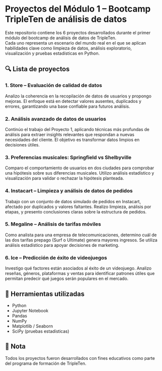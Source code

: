 
# Proyectos del Módulo 1 – Bootcamp TripleTen de análisis de datos

Este repositorio contiene los 6 proyectos desarrollados durante el primer módulo del bootcamp de análisis de datos de TripleTen.  
Cada uno representa un escenario del mundo real en el que se aplican habilidades clave como limpieza de datos, análisis exploratorio, visualización y pruebas estadísticas en Python.

## 🔍 Lista de proyectos

### 1. **Store – Evaluación de calidad de datos**
Analizo la coherencia en la recopilación de datos de usuarios y propongo mejoras. El enfoque está en detectar valores ausentes, duplicados y errores, garantizando una base confiable para futuros análisis.

### 2. **Análisis avanzado de datos de usuarios**
Continúo el trabajo del Proyecto 1, aplicando técnicas más profundas de análisis para extraer insights relevantes que respondan a nuevas necesidades del cliente. El objetivo es transformar datos limpios en decisiones útiles.

### 3. **Preferencias musicales: Springfield vs Shelbyville**
Comparo el comportamiento de usuarios en dos ciudades para comprobar una hipótesis sobre sus diferencias musicales. Utilizo análisis estadístico y visualización para validar o rechazar la hipótesis planteada.

### 4. **Instacart – Limpieza y análisis de datos de pedidos**
Trabajo con un conjunto de datos simulado de pedidos en Instacart, afectado por duplicados y valores faltantes. Realizo limpieza, análisis por etapas, y presento conclusiones claras sobre la estructura de pedidos.

### 5. **Megaline – Análisis de tarifas móviles**
Como analista para una empresa de telecomunicaciones, determino cuál de las dos tarifas prepago (Surf o Ultimate) genera mayores ingresos. Se utiliza análisis estadístico para apoyar decisiones de marketing.

### 6. **Ice – Predicción de éxito de videojuegos**
Investigo qué factores están asociados al éxito de un videojuego. Analizo reseñas, géneros, plataformas y ventas para identificar patrones útiles que permitan predecir qué juegos serán populares en el mercado.

## 🧰 Herramientas utilizadas

- Python
- Jupyter Notebook
- Pandas
- NumPy
- Matplotlib / Seaborn
- SciPy (pruebas estadísticas)

## 📌 Nota

Todos los proyectos fueron desarrollados con fines educativos como parte del programa de formación de TripleTen.
